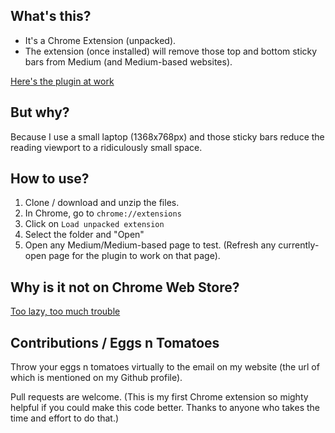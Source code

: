 ## What's this?

- It's a Chrome Extension (unpacked).
- The extension (once installed) will remove those top and bottom sticky bars from Medium (and Medium-based websites).

[Here's the plugin at work](https://youtu.be/tdEsw15DdS8)

## But why?

Because I use a small laptop (1368x768px) and those sticky bars reduce the reading viewport to a ridiculously small space. 

## How to use?

1. Clone / download and unzip the files.
2. In Chrome, go to `chrome://extensions`
3. Click on `Load unpacked extension`
4. Select the folder and "Open"
5. Open any Medium/Medium-based page to test. (Refresh any currently-open page for the plugin to work on that page).

## Why is it not on Chrome Web Store?

[Too lazy, too much trouble](https://www.youtube.com/watch?v=EY27lgnPKWI)

## Contributions / Eggs n Tomatoes

Throw your eggs n tomatoes virtually to the email on my website (the url of which is mentioned on my Github profile).

Pull requests are welcome. (This is my first Chrome extension so mighty helpful if you could make this code better. Thanks to anyone who takes the time and effort to do that.)
